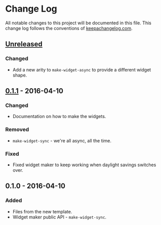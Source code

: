 # Change Log
All notable changes to this project will be documented in this file. This change log follows the conventions of [keepachangelog.com](http://keepachangelog.com/).

## [Unreleased]
### Changed
- Add a new arity to `make-widget-async` to provide a different widget shape.

## [0.1.1] - 2016-04-10
### Changed
- Documentation on how to make the widgets.

### Removed
- `make-widget-sync` - we're all async, all the time.

### Fixed
- Fixed widget maker to keep working when daylight savings switches over.

## 0.1.0 - 2016-04-10
### Added
- Files from the new template.
- Widget maker public API - `make-widget-sync`.

[Unreleased]: https://github.com/your-name/euler-clojure/compare/0.1.1...HEAD
[0.1.1]: https://github.com/your-name/euler-clojure/compare/0.1.0...0.1.1

